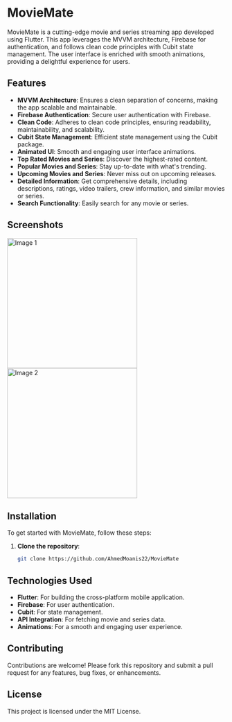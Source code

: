 # MovieMate


MovieMate is a cutting-edge movie and series streaming app developed using Flutter. This app leverages the MVVM architecture, Firebase for authentication, and follows clean code principles with Cubit state management. The user interface is enriched with smooth animations, providing a delightful experience for users.

## Features

- **MVVM Architecture**: Ensures a clean separation of concerns, making the app scalable and maintainable.
- **Firebase Authentication**: Secure user authentication with Firebase.
- **Clean Code**: Adheres to clean code principles, ensuring readability, maintainability, and scalability.
- **Cubit State Management**: Efficient state management using the Cubit package.
- **Animated UI**: Smooth and engaging user interface animations.
- **Top Rated Movies and Series**: Discover the highest-rated content.
- **Popular Movies and Series**: Stay up-to-date with what's trending.
- **Upcoming Movies and Series**: Never miss out on upcoming releases.
- **Detailed Information**: Get comprehensive details, including descriptions, ratings, video trailers, crew information, and similar movies or series.
- **Search Functionality**: Easily search for any movie or series.

## Screenshots

<img src="https://github.com/AhmedMoanis22/MovieMate/assets/150537134/d3db17fc-bf35-4a00-8395-0b2595629921" alt="Image 1" width="300"/>
<img src="https://github.com/AhmedMoanis22/MovieMate/assets/150537134/868a13aa-d24a-4e62-ac78-d9ae52b8ea64" alt="Image 2" width="300"/>

## Installation

To get started with MovieMate, follow these steps:

1. **Clone the repository**:
   ```bash
   git clone https://github.com/AhmedMoanis22/MovieMate

## Technologies Used

- **Flutter**: For building the cross-platform mobile application.
- **Firebase**: For user authentication.
- **Cubit**: For state management.
- **API Integration**: For fetching movie and series data.
- **Animations**: For a smooth and engaging user experience.

## Contributing

Contributions are welcome! Please fork this repository and submit a pull request for any features, bug fixes, or enhancements.

## License

This project is licensed under the MIT License.



